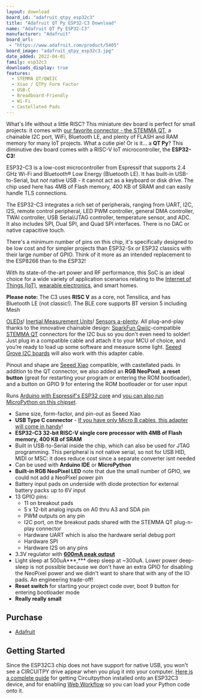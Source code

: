 ```yaml
---
layout: download
board_id: "adafruit_qtpy_esp32c3"
title: "Adafruit QT Py ESP32-C3 Download"
name: "Adafruit QT Py ESP32-C3"
manufacturer: "Adafruit"
board_url:
 - "https://www.adafruit.com/product/5405"
board_image: "adafruit_qtpy_esp32c3.jpg"
date_added: 2022-04-01
family: esp32c3
downloads_display: true
features:
  - STEMMA QT/QWIIC
  - Xiao / QTPy Form Factor
  - USB-C
  - Breadboard-Friendly
  - Wi-Fi
  - Castellated Pads
---
```


What's life without a little RISC? This miniature dev board is perfect for small projects: it comes with [our favorite connector - the STEMMA QT](http://adafruit.com/stemma), a chainable I2C port, WiFi, Bluetooth LE, and plenty of FLASH and RAM memory for many IoT projects. What a cutie pie! Or is it... a **QT Py**? This diminutive dev board comes with a RISC-V IoT microcontroller, the **ESP32-C3**!

ESP32-C3 is a low-cost microcontroller from Espressif that supports 2.4 GHz Wi-Fi and Bluetooth® Low Energy (Bluetooth LE). It has built-in USB-to-Serial, but *not* native USB - it cannot act as a keyboard or disk drive. The chip used here has 4MB of Flash memory, 400 KB of SRAM and can easily handle TLS connections.

The ESP32-C3 integrates a rich set of peripherals, ranging from UART, I2C, I2S, remote control peripheral, LED PWM controller, general DMA controller, TWAI controller, USB Serial/JTAG controller, temperature sensor, and ADC. It also includes SPI, Dual SPI, and Quad SPI interfaces. There is no DAC or native capacitive touch.

There's a minimum number of pins on this chip, it's specifically designed to be low cost and for simpler projects than ESP32-Sx or ESP32 classics with their large number of GPIO. Think of it more as an intended replacement to the ESP8266 than to the ESP32!

With its state-of-the-art power and RF performance, this SoC is an ideal choice for a wide variety of application scenarios relating to the [Internet of Things (IoT)](https://www.adafruit.com/category/342), [wearable electronics](https://www.adafruit.com/category/65), and smart homes.

**Please note:** The C3 uses **RISC V** as a core, not Tensilica, and has Bluetooth LE (not classic!). The BLE core supports BT version 5 including Mesh

[OLEDs](https://www.adafruit.com/?q=qt+oled&main_page=category&cPath=1005&sort=BestMatch)! [Inertial Measurement Units](https://www.adafruit.com/?q=qt+imu&main_page=category&cPath=1005&sort=BestMatch)! [Sensors a-plenty](https://www.adafruit.com/?q=qt+sensor&main_page=category&cPath=1005&sort=BestMatch). All plug-and-play thanks to the innovative chainable design: [SparkFun Qwiic](https://www.sparkfun.com/qwiic)-compatible [STEMMA QT](https://learn.adafruit.com/introducing-adafruit-stemma-qt) connectors for the I2C bus so you don't even need to solder! Just plug in a compatible cable and attach it to your MCU of choice, and you’re ready to load up some software and measure some light. [Seeed Grove I2C boards](https://www.adafruit.com/product/4528) will also work with this adapter cable.

Pinout and shape are [Seeed Xiao](https://wiki.seeedstudio.com/Seeeduino-XIAO/) compatible, with castellated pads. In addition to the QT connector, we also added an **RGB NeoPixel**, **a reset button** (great for restarting your program or entering the ROM bootloader), and a button on GPIO 9 for entering the ROM bootloader or for user input

Runs [Arduino with Espressif's ESP32 core](https://github.com/espressif/arduino-esp32) and [you can also run MicroPython on this chipset](https://micropython.org/download/esp32c3-usb/).

- Same size, form-factor, and pin-out as Seeed Xiao
- **USB Type C connector** - [If you have only Micro B cables, this adapter will come in handy](https://www.adafruit.com/product/4299)!
- **ESP32-C3 32­-bit RISC­-V single­ core processor with 4MB of Flash memory, 400 KB of SRAM**
- Built in USB-to-Serial inside the chip, which can also be used for JTAG programming. This peripheral is not native serial, so not for USB HID, MIDI or MSC: it does reduce cost since a separate converter isnt needed
- Can be used with **Arduino IDE** or **MicroPython**
- **Built-in RGB NeoPixel LED** note that due the small number of GPIO, we could not add a NeoPixel power pin
- Battery input pads on underside with diode protection for external battery packs up to 6V input
- 13 GPIO pins:
  - 11 on breakout pads
  - 5 x 12-bit analog inputs on A0 thru A3 and SDA pin
  - PWM outputs on any pin
  - I2C port, on the breakout pads shared with the STEMMA QT plug-n-play connector
  - Hardware UART which is also the hardware serial debug port
  - Hardware SPI
  - Hardware I2S on any pins
- 3.3V regulator with [**600mA peak output**](https://www.diodes.com/assets/Datasheets/AP2112.pdf)
- Light sleep at 500uA***,\*** deep sleep at ~300uA. Lower power deep-sleep is not possible because we don't have an extra GPIO for disabling the NeoPixel power and we didn't want to share that with any of the IO pads. An engineering trade-off!
- **Reset switch** for starting your project code over, boot 9 button for entering bootloader mode
- **Really really small**

## Purchase

* [Adafruit](https://www.adafruit.com/product/5405)

## Getting Started
Since the ESP32C3 chip does not have support for native USB, you won't see a CIRCUITPY drive appear when you plug it into your computer. [Here is a complete guide](https://learn.adafruit.com/circuitpython-with-esp32-quick-start/overview) for getting Circuitpython installed onto an ESP32C3 device, and for enabling [Web Workflow](https://docs.circuitpython.org/en/latest/docs/workflows.html#web) so you can load your Python code onto it.




